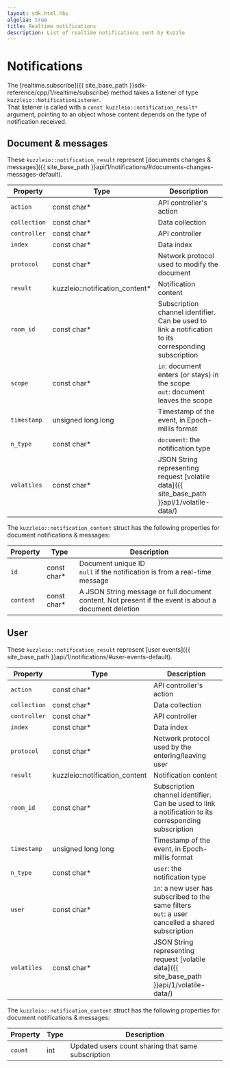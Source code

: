 ```yaml
---
layout: sdk.html.hbs
algolia: true
title: Realtime notifications
description: List of realtime notifications sent by Kuzzle
---
```

# Notifications

The [realtime.subscribe]({{ site_base_path }}sdk-reference/cpp/1/realtime/subscribe) method takes a listener of type `kuzzleio::NotificationListener`.  
That listener is called with a `const kuzzleio::notification_result*` argument, pointing to an object whose content depends on the type of notification received.

## Document & messages

These `kuzzleio::notification_result` represent [documents changes & messages]({{ site_base_path }}api/1/notifications/#documents-changes-messages-default).

| Property | Type |Description       |
|--------------------|------|------------------|
| `action` | const char* | API controller's action  |
| `collection` | const char* | Data collection |
| `controller` | const char* | API controller  |
| `index` | const char* | Data index |
| `protocol` | const char* | Network protocol used to modify the document |
| `result` | kuzzleio::notification_content* | Notification content |
| `room_id` | const char* | Subscription channel identifier. Can be used to link a notification to its corresponding subscription |
| `scope` | const char* | `in`: document enters (or stays) in the scope<br/>`out`: document leaves the scope |
| `timestamp` | unsigned long long | Timestamp of the event, in Epoch-millis format |
| `n_type` | const char* | `document`: the notification type |
| `volatiles` | const char* | JSON String representing request [volatile data]({{ site_base_path }}api/1/volatile-data/) |

The `kuzzleio::notification_content` struct has the following properties for document notifications & messages:

| Property | Type |Description       |
|--------------------|------|------------------|
| `id` | const char* | Document unique ID<br/>`null` if the notification is from a real-time message|
| `content` | const char* | A JSON String message or full document content. Not present if the event is about a document deletion |

## User

These `kuzzleio::notification_result` represent [user events]({{ site_base_path }}api/1/notifications/#user-events-default).

| Property | Type |Description       |
|--------------------|------|------------------|
| `action` | const char* | API controller's action  |
| `collection` | const char* | Data collection |
| `controller` | const char* | API controller  |
| `index` | const char* | Data index |
| `protocol` | const char* | Network protocol used by the entering/leaving user |
| `result` | kuzzleio::notification_content | Notification content |
| `room_id` | const char* | Subscription channel identifier. Can be used to link a notification to its corresponding subscription |
| `timestamp` | unsigned long long | Timestamp of the event, in Epoch-millis format |
| `n_type` | const char* | `user`: the notification type |
| `user` | const char* | `in`: a new user has subscribed to the same filters<br/>`out`: a user cancelled a shared subscription |
| `volatiles` | const char* | JSON String representing request [volatile data]({{ site_base_path }}api/1/volatile-data/) |

The `kuzzleio::notification_content` struct has the following properties for document notifications & messages:

| Property | Type |Description       |
|--------------------|------|------------------|
| `count` | int |  Updated users count sharing that same subscription |
